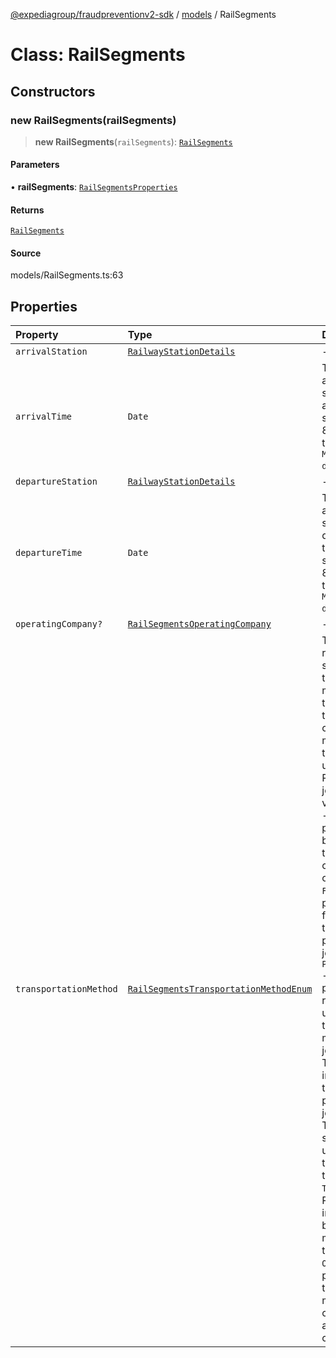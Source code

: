 [@expediagroup/fraudpreventionv2-sdk](../../index.md) / [models](../index.md) / RailSegments

# Class: RailSegments

## Constructors

### new RailSegments(railSegments)

> **new RailSegments**(`railSegments`): [`RailSegments`](RailSegments.md)

#### Parameters

• **railSegments**: [`RailSegmentsProperties`](../interfaces/RailSegmentsProperties.md)

#### Returns

[`RailSegments`](RailSegments.md)

#### Source

models/RailSegments.ts:63

## Properties

| Property | Type | Description |
| :------ | :------ | :------ |
| `arrivalStation` | [`RailwayStationDetails`](RailwayStationDetails.md) | - |
| `arrivalTime` | `Date` | The local date and time of the scheduled arrival at the destination station, in ISO-8601 date and time format `yyyy-MM-ddTHH:mm:ss.SSSZ`. |
| `departureStation` | [`RailwayStationDetails`](RailwayStationDetails.md) | - |
| `departureTime` | `Date` | The local date and time of the scheduled departure from the departure station, in ISO-8601 date and time format `yyyy-MM-ddTHH:mm:ss.SSSZ`. |
| `operatingCompany?` | [`RailSegmentsOperatingCompany`](RailSegmentsOperatingCompany.md) | - |
| `transportationMethod` | [`RailSegmentsTransportationMethodEnum`](../type-aliases/RailSegmentsTransportationMethodEnum.md) | This attribute represents the specific transportation method by which the passenger is traveling. It captures the mode of transportation used during the Rail product journey, Possible values are:     - `BUS` - The Rail product includes bus transportation for certain segments of the itinerary.     - `FERRY` - The Rail product involves ferry transportation as part of the journey.     - `PUBLIC_TRANSPORT` - The Rail product represents the use of public transportation modes for the journey.     - `TRAM` - The Rail product includes tram transportation as part of the journey.     - `RAIL` - The Rail product specifically utilizes train transportation for the journey.     - `TRANSFER` - The Rail product involves transfers between different modes of transportation.     - `OTHER` - The Rail product utilizes transportation methods not covered by the aforementioned categories. |
